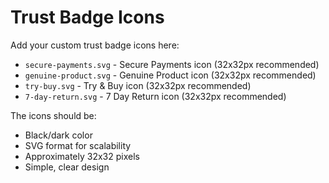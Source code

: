 # Trust Badge Icons

Add your custom trust badge icons here:

- `secure-payments.svg` - Secure Payments icon (32x32px recommended)
- `genuine-product.svg` - Genuine Product icon (32x32px recommended)
- `try-buy.svg` - Try & Buy icon (32x32px recommended)
- `7-day-return.svg` - 7 Day Return icon (32x32px recommended)

The icons should be:

- Black/dark color
- SVG format for scalability
- Approximately 32x32 pixels
- Simple, clear design

